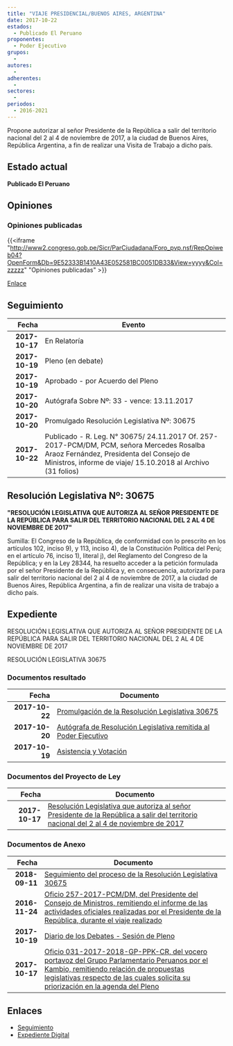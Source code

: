 ```yaml
---
title: "VIAJE PRESIDENCIAL/BUENOS AIRES, ARGENTINA"
date: 2017-10-22
estados: 
  - Publicado El Peruano
proponentes: 
  - Poder Ejecutivo
grupos: 
  - 
autores: 
  - 
adherentes: 
  - 
sectores: 
  - 
periodos: 
  - 2016-2021
---
```


Propone autorizar al señor Presidente de la República a salir del territorio nacional del 2 al 4 de noviembre de 2017, a la ciudad de Buenos Aires, República Argentina, a fin de realizar una Visita de Trabajo a dicho país.


## Estado actual

**Publicado El Peruano**

## Opiniones

### Opiniones publicadas

{{<iframe "http://www2.congreso.gob.pe/Sicr/ParCiudadana/Foro_pvp.nsf/RepOpiweb04?OpenForm&Db=9E52333B1410A43E052581BC0051DB33&View=yyyy&Col=zzzzz" "Opiniones publicadas" >}}

[Enlace](http://www2.congreso.gob.pe/Sicr/ParCiudadana/Foro_pvp.nsf/RepOpiweb04?OpenForm&Db=9E52333B1410A43E052581BC0051DB33&View=yyyy&Col=zzzzz)

## Seguimiento

| Fecha | Evento |
|------:|--------|
| **2017-10-17** | En Relatoría|
| **2017-10-19** | Pleno (en debate)|
| **2017-10-19** | Aprobado - por Acuerdo del Pleno|
| **2017-10-20** | Autógrafa Sobre Nº: 33 - vence: 13.11.2017|
| **2017-10-20** | Promulgado Resolución Legislativa Nº: 30675|
| **2017-10-22** | Publicado - R. Leg. N° 30675/ 24.11.2017 Of. 257-2017-PCM/DM, PCM, señora Mercedes Rosalba Araoz Fernández, Presidenta del Consejo de Ministros, informe de viaje/ 15.10.2018 al Archivo (31 folios)|

## Resolución Legislativa Nº: 30675

**"RESOLUCIÓN LEGISLATIVA QUE AUTORIZA AL SEÑOR PRESIDENTE DE LA REPÚBLICA PARA SALIR DEL TERRITORIO NACIONAL DEL 2 AL 4 DE NOVIEMBRE DE 2017"**

Sumilla: El Congreso de la República, de conformidad con lo prescrito en los artículos 102, inciso 9), y 113, inciso 4), de la Constitución Política del Perú; en el artículo 76, inciso 1), literal j), del Reglamento del Congreso de la República; y en la Ley 28344, ha resuelto acceder a la petición formulada por el señor Presidente de la República y, en consecuencia, autorizarlo para salir del territorio nacional del 2 al 4 de noviembre de 2017, a la ciudad de Buenos Aires, República Argentina, a fin de realizar una visita de trabajo a dicho país.


## Expediente

RESOLUCIÓN LEGISLATIVA QUE AUTORIZA AL SEÑOR PRESIDENTE DE LA REPÚBLICA PARA SALIR DEL TERRITORIO NACIONAL DEL 2 AL 4 DE NOVIEMBRE DE 2017

RESOLUCIÓN LEGISLATIVA 30675


### Documentos resultado

| Fecha | Documento |
|------:|--------|
| **2017-10-22** | [Promulgación de la Resolución Legislativa 30675](http://www.leyes.congreso.gob.pe/Documentos/2016_2021/ADLP/Normas_Legales/30675-RLG.pdf) |
| **2017-10-20** | [Autógrafa de Resolución Legislativa remitida al Poder Ejecutivo](http://www.leyes.congreso.gob.pe/Documentos/2016_2021/ADLP/Texto_Aprobado/AU0201120171020.pdf) |
| **2017-10-19** | [Asistencia y Votación](http://www.leyes.congreso.gob.pe/Documentos/2016_2021/Asistencia_y_Votacion/Proyectos_de_Ley/AV0201120171019..pdf) |

### Documentos del Proyecto de Ley

| Fecha | Documento |
|------:|--------|
| **2017-10-17** | [Resolución Legislativa que autoriza al señor Presidente de la República a salir del territorio nacional del 2 al 4 de noviembre de 2017](http://www.leyes.congreso.gob.pe/Documentos/2016_2021/Proyectos_de_Ley_y_de_Resoluciones_Legislativas/PL0201120171017..pdf) |

### Documentos de Anexo

| Fecha | Documento |
|------:|--------|
| **2018-09-11** | [Seguimiento del proceso de la Resolución Legislativa 30675](http://www.leyes.congreso.gob.pe/Documentos/2016_2021/Seguimiento_de_Proyectos_de_Ley/02011PL20180911.PDF) |
| **2016-11-24** | [Oficio 257-2017-PCM/DM, del Presidente del Consejo de Ministros, remitiendo el informe de las actividades oficiales realizadas por el Presidente de la República, durante el viaje realizado](http://www.leyes.congreso.gob.pe/Documentos/2016_2021/Oficios/Poder_Ejecutivo/OFICIO-257-2017-PCM-DM..pdf) |
| **2017-10-19** | [Diario de los Debates - Sesión de Pleno](http://www2.congreso.gob.pe/Sicr/DiarioDebates/Publicad.nsf/SesionesPleno/05256D6E0073DFE9052581BF0062E6CB/$FILE/PLO-2017-16.pdf) |
| **2017-10-17** | [Oficio 031-2017-2018-GP-PPK-CR, del vocero portavoz del Grupo Parlamentario Peruanos por el Kambio, remitiendo relación de propuestas legislativas respecto de las cuales solicita su priorización en la agenda del Pleno](http://www.leyes.congreso.gob.pe/Documentos/2016_2021/Oficios/Congresistas/OFICIO-031-2017-2018-GP-PPK-CR.pdf) |

## Enlaces 

- [Seguimiento](http://www2.congreso.gob.pe/Sicr/TraDocEstProc/CLProLey2016.nsf/f7fff46988ca05b1052578e100829cc7/85bdac8985adcf5a052581bc00518fde?OpenDocument)
- [Expediente Digital](http://www2.congreso.gob.pe/Sicr/TraDocEstProc/CLProLey2016.nsf/f7fff46988ca05b1052578e100829cc7/85bdac8985adcf5a052581bc00518fde?OpenDocument&Click=05257FB7005EB655.eb71d0cf91d8294e05256cdf006b5706/$Body/0.1C6C)

